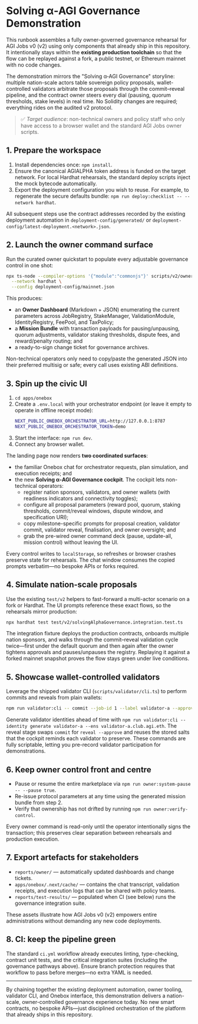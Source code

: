 # Solving α‑AGI Governance Demonstration

This runbook assembles a fully owner-governed governance rehearsal for AGI Jobs v0 (v2) using only
components that already ship in this repository.  It intentionally stays within the
**existing production toolchain** so that the flow can be replayed against a fork, a public testnet, or
Ethereum mainnet with no code changes.

The demonstration mirrors the "Solving α‑AGI Governance" storyline: multiple nation-scale actors table
sovereign policy proposals, wallet-controlled validators arbitrate those proposals through the
commit–reveal pipeline, and the contract owner steers every dial (pausing, quorum thresholds, stake
levels) in real time.  No Solidity changes are required; everything rides on the audited v2 protocol.

> ✅ _Target audience_: non-technical owners and policy staff who only have access to a browser wallet and
> the standard AGI Jobs owner scripts.

## 1. Prepare the workspace

1. Install dependencies once: `npm install`.
2. Ensure the canonical AGIALPHA token address is funded on the target network.  For local Hardhat
   rehearsals, the standard deploy scripts inject the mock bytecode automatically.
3. Export the deployment configuration you wish to reuse.  For example, to regenerate the secure
   defaults bundle: `npm run deploy:checklist -- --network hardhat`.

All subsequent steps use the contract addresses recorded by the existing deployment automation in
`deployment-config/generated/` or `deployment-config/latest-deployment.<network>.json`.

## 2. Launch the owner command surface

Run the curated owner quickstart to populate every adjustable governance control in one shot:

```bash
npx ts-node --compiler-options '{"module":"commonjs"}' scripts/v2/ownerControlQuickstart.ts \
  --network hardhat \
  --config deployment-config/mainnet.json
```

This produces:

* an **Owner Dashboard** (Markdown + JSON) enumerating the current parameters across JobRegistry,
  StakeManager, ValidationModule, IdentityRegistry, FeePool, and TaxPolicy;
* a **Mission Bundle** with transaction payloads for pausing/unpausing, quorum adjustments, validator
  staking thresholds, dispute fees, and reward/penalty routing; and
* a ready-to-sign change ticket for governance archives.

Non-technical operators only need to copy/paste the generated JSON into their preferred multisig or
safe; every call uses existing ABI definitions.

## 3. Spin up the civic UI

1. `cd apps/onebox`
2. Create a `.env.local` with your orchestrator endpoint (or leave it empty to operate in offline
   receipt mode):
   ```bash
   NEXT_PUBLIC_ONEBOX_ORCHESTRATOR_URL=http://127.0.0.1:8787
   NEXT_PUBLIC_ONEBOX_ORCHESTRATOR_TOKEN=demo
   ```
3. Start the interface: `npm run dev`.
4. Connect any browser wallet.

The landing page now renders **two coordinated surfaces**:

* the familiar Onebox chat for orchestrator requests, plan simulation, and execution receipts; and
* the new **Solving α‑AGI Governance cockpit**.  The cockpit lets non-technical operators:
  * register nation sponsors, validators, and owner wallets (with readiness indicators and
    connectivity toggles);
  * configure all proposal parameters (reward pool, quorum, staking thresholds, commit/reveal windows,
    dispute window, and specification URI);
  * copy milestone-specific prompts for proposal creation, validator commit, validator reveal,
    finalisation, and owner oversight; and
  * grab the pre-wired owner command deck (pause, update-all, mission control) without leaving the UI.

Every control writes to `localStorage`, so refreshes or browser crashes preserve state for rehearsals.
The chat window consumes the copied prompts verbatim—no bespoke APIs or forks required.

## 4. Simulate nation-scale proposals

Use the existing `test/v2` helpers to fast-forward a multi-actor scenario on a fork or Hardhat.  The
UI prompts reference these exact flows, so the rehearsals mirror production:

```bash
npx hardhat test test/v2/solvingAlphaGovernance.integration.test.ts
```

The integration fixture deploys the production contracts, onboards multiple nation sponsors, and walks
through the commit–reveal validation cycle twice—first under the default quorum and then again after the
owner tightens approvals and pauses/unpauses the registry.  Replaying it against a forked mainnet
snapshot proves the flow stays green under live conditions.

## 5. Showcase wallet-controlled validators

Leverage the shipped validator CLI (`scripts/validator/cli.ts`) to perform commits and reveals from
plain wallets:

```bash
npm run validator:cli -- commit --job-id 1 --label validator-a --approve --rpc http://127.0.0.1:8545
```

Generate validator identities ahead of time with
`npm run validator:cli -- identity generate validator-a --ens validator-a.club.agi.eth`.  The reveal
stage swaps `commit` for `reveal --approve` and reuses the stored salts that the cockpit reminds each
validator to preserve.  These commands are fully scriptable, letting you pre-record validator
participation for demonstrations.

## 6. Keep owner control front and centre

* Pause or resume the entire marketplace via `npm run owner:system-pause -- --pause true`.
* Re-issue protocol parameters at any time using the generated mission bundle from step 2.
* Verify that ownership has not drifted by running `npm run owner:verify-control`.

Every owner command is read-only until the operator intentionally signs the transaction; this preserves
clear separation between rehearsals and production execution.

## 7. Export artefacts for stakeholders

* `reports/owner/` — automatically updated dashboards and change tickets.
* `apps/onebox/.next/cache/` — contains the chat transcript, validation receipts, and execution logs
  that can be shared with policy teams.
* `reports/test-results/` — populated when CI (see below) runs the governance integration suite.

These assets illustrate how AGI Jobs v0 (v2) empowers entire administrations without demanding any new
code deployments.

## 8. CI: keep the pipeline green

The standard `ci.yml` workflow already executes linting, type-checking, contract unit tests, and the
critical integration suites (including the governance pathways above).  Ensure branch protection
requires that workflow to pass before merges—no extra YAML is needed.

---

By chaining together the existing deployment automation, owner tooling, validator CLI, and Onebox
interface, this demonstration delivers a nation-scale, owner-controlled governance experience today.
No new smart contracts, no bespoke APIs—just disciplined orchestration of the platform that already
ships in this repository.
